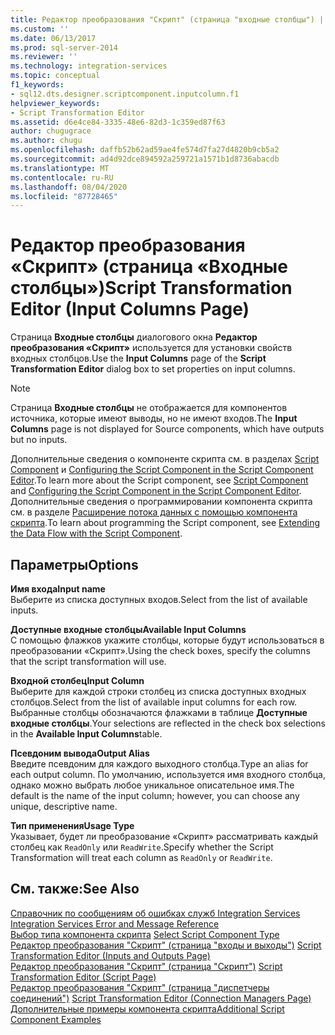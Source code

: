 ```yaml
---
title: Редактор преобразования "Скрипт" (страница "входные столбцы") | Документация Майкрософт
ms.custom: ''
ms.date: 06/13/2017
ms.prod: sql-server-2014
ms.reviewer: ''
ms.technology: integration-services
ms.topic: conceptual
f1_keywords:
- sql12.dts.designer.scriptcomponent.inputcolumn.f1
helpviewer_keywords:
- Script Transformation Editor
ms.assetid: d6e4ce84-3335-48e6-82d3-1c359ed87f63
author: chugugrace
ms.author: chugu
ms.openlocfilehash: daffb52b62ad59ae4fe574d7fa27d4820b9cb5a2
ms.sourcegitcommit: ad4d92dce894592a259721a1571b1d8736abacdb
ms.translationtype: MT
ms.contentlocale: ru-RU
ms.lasthandoff: 08/04/2020
ms.locfileid: "87728465"
---
```

# <a name="script-transformation-editor-input-columns-page"></a><span data-ttu-id="fd66a-102">Редактор преобразования «Скрипт» (страница «Входные столбцы»)</span><span class="sxs-lookup"><span data-stu-id="fd66a-102">Script Transformation Editor (Input Columns Page)</span></span>
  <span data-ttu-id="fd66a-103">Страница **Входные столбцы** диалогового окна **Редактор преобразования «Скрипт»** используется для установки свойств входных столбцов.</span><span class="sxs-lookup"><span data-stu-id="fd66a-103">Use the **Input Columns** page of the **Script Transformation Editor** dialog box to set properties on input columns.</span></span>  
  
> [!NOTE]  
>  <span data-ttu-id="fd66a-104">Страница **Входные столбцы** не отображается для компонентов источника, которые имеют выводы, но не имеют входов.</span><span class="sxs-lookup"><span data-stu-id="fd66a-104">The **Input Columns** page is not displayed for Source components, which have outputs but no inputs.</span></span>  
  
 <span data-ttu-id="fd66a-105">Дополнительные сведения о компоненте скрипта см. в разделах [Script Component](data-flow/transformations/script-component.md) и [Configuring the Script Component in the Script Component Editor](extending-packages-scripting/data-flow-script-component/configuring-the-script-component-in-the-script-component-editor.md).</span><span class="sxs-lookup"><span data-stu-id="fd66a-105">To learn more about the Script component, see [Script Component](data-flow/transformations/script-component.md) and [Configuring the Script Component in the Script Component Editor](extending-packages-scripting/data-flow-script-component/configuring-the-script-component-in-the-script-component-editor.md).</span></span> <span data-ttu-id="fd66a-106">Дополнительные сведения о программировании компонента скрипта см. в разделе [Расширение потока данных с помощью компонента скрипта](extending-packages-scripting/data-flow-script-component/extending-the-data-flow-with-the-script-component.md).</span><span class="sxs-lookup"><span data-stu-id="fd66a-106">To learn about programming the Script component, see [Extending the Data Flow with the Script Component](extending-packages-scripting/data-flow-script-component/extending-the-data-flow-with-the-script-component.md).</span></span>  
  
## <a name="options"></a><span data-ttu-id="fd66a-107">Параметры</span><span class="sxs-lookup"><span data-stu-id="fd66a-107">Options</span></span>  
 <span data-ttu-id="fd66a-108">**Имя входа**</span><span class="sxs-lookup"><span data-stu-id="fd66a-108">**Input name**</span></span>  
 <span data-ttu-id="fd66a-109">Выберите из списка доступных входов.</span><span class="sxs-lookup"><span data-stu-id="fd66a-109">Select from the list of available inputs.</span></span>  
  
 <span data-ttu-id="fd66a-110">**Доступные входные столбцы**</span><span class="sxs-lookup"><span data-stu-id="fd66a-110">**Available Input Columns**</span></span>  
 <span data-ttu-id="fd66a-111">С помощью флажков укажите столбцы, которые будут использоваться в преобразовании «Скрипт».</span><span class="sxs-lookup"><span data-stu-id="fd66a-111">Using the check boxes, specify the columns that the script transformation will use.</span></span>  
  
 <span data-ttu-id="fd66a-112">**Входной столбец**</span><span class="sxs-lookup"><span data-stu-id="fd66a-112">**Input Column**</span></span>  
 <span data-ttu-id="fd66a-113">Выберите для каждой строки столбец из списка доступных входных столбцов.</span><span class="sxs-lookup"><span data-stu-id="fd66a-113">Select from the list of available input columns for each row.</span></span> <span data-ttu-id="fd66a-114">Выбранные столбцы обозначаются флажками в таблице **Доступные входные столбцы**.</span><span class="sxs-lookup"><span data-stu-id="fd66a-114">Your selections are reflected in the check box selections in the **Available Input Columns**table.</span></span>  
  
 <span data-ttu-id="fd66a-115">**Псевдоним вывода**</span><span class="sxs-lookup"><span data-stu-id="fd66a-115">**Output Alias**</span></span>  
 <span data-ttu-id="fd66a-116">Введите псевдоним для каждого выходного столбца.</span><span class="sxs-lookup"><span data-stu-id="fd66a-116">Type an alias for each output column.</span></span> <span data-ttu-id="fd66a-117">По умолчанию, используется имя входного столбца, однако можно выбрать любое уникальное описательное имя.</span><span class="sxs-lookup"><span data-stu-id="fd66a-117">The default is the name of the input column; however, you can choose any unique, descriptive name.</span></span>  
  
 <span data-ttu-id="fd66a-118">**Тип применения**</span><span class="sxs-lookup"><span data-stu-id="fd66a-118">**Usage Type**</span></span>  
 <span data-ttu-id="fd66a-119">Указывает, будет ли преобразование «Скрипт» рассматривать каждый столбец как `ReadOnly` или `ReadWrite`.</span><span class="sxs-lookup"><span data-stu-id="fd66a-119">Specify whether the Script Transformation will treat each column as `ReadOnly` or `ReadWrite`.</span></span>  
  
## <a name="see-also"></a><span data-ttu-id="fd66a-120">См. также:</span><span class="sxs-lookup"><span data-stu-id="fd66a-120">See Also</span></span>  
 <span data-ttu-id="fd66a-121">[Справочник по сообщениям об ошибках служб Integration Services](../../2014/integration-services/integration-services-error-and-message-reference.md) </span><span class="sxs-lookup"><span data-stu-id="fd66a-121">[Integration Services Error and Message Reference](../../2014/integration-services/integration-services-error-and-message-reference.md) </span></span>  
 <span data-ttu-id="fd66a-122">[Выбор типа компонента скрипта](../../2014/integration-services/select-script-component-type.md) </span><span class="sxs-lookup"><span data-stu-id="fd66a-122">[Select Script Component Type](../../2014/integration-services/select-script-component-type.md) </span></span>  
 <span data-ttu-id="fd66a-123">[Редактор преобразования "Скрипт" &#40;страница "входы и выходы"&#41;](../../2014/integration-services/script-transformation-editor-inputs-and-outputs-page.md) </span><span class="sxs-lookup"><span data-stu-id="fd66a-123">[Script Transformation Editor &#40;Inputs and Outputs Page&#41;](../../2014/integration-services/script-transformation-editor-inputs-and-outputs-page.md) </span></span>  
 <span data-ttu-id="fd66a-124">[Редактор преобразования "Скрипт" &#40;страница "Скрипт"&#41;](../../2014/integration-services/script-transformation-editor-script-page.md) </span><span class="sxs-lookup"><span data-stu-id="fd66a-124">[Script Transformation Editor &#40;Script Page&#41;](../../2014/integration-services/script-transformation-editor-script-page.md) </span></span>  
 <span data-ttu-id="fd66a-125">[Редактор преобразования "Скрипт" &#40;страница "диспетчеры соединений"&#41;](../../2014/integration-services/script-transformation-editor-connection-managers-page.md) </span><span class="sxs-lookup"><span data-stu-id="fd66a-125">[Script Transformation Editor &#40;Connection Managers Page&#41;](../../2014/integration-services/script-transformation-editor-connection-managers-page.md) </span></span>  
 [<span data-ttu-id="fd66a-126">Дополнительные примеры компонента скрипта</span><span class="sxs-lookup"><span data-stu-id="fd66a-126">Additional Script Component Examples</span></span>](extending-packages-scripting-data-flow-script-component-examples/additional-script-component-examples.md)  
  
  
